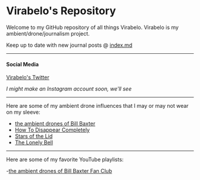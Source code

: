 # Virabelo's Repository 
Welcome to my GitHub repository of all things Virabelo.
Virabelo is my ambient/drone/journalism project. 

Keep up to date with new journal posts @ [index.md](https://github.com/theambientdronesofvirabelo/Virabelo/blob/main/index.md)
___
#### Social Media
[Virabelo's Twitter](https://www.twitter.com/virabelomusic) 

*I might make an Instagram account soon, we'll see*
___
Here are some of my ambient drone influences that I may or may not wear on my sleeve:

- [the ambient drones of Bill Baxter](https://billbaxter.bandcamp.com/) 
- [How To Disappear Completely](https://htdc.bandcamp.com/) 
- [Stars of the Lid](https://starsofthelid.bandcamp.com) 
- [The Lonely Bell](https://thelonelybell.bandcamp.com/) 
___
Here are some of my favorite YouTube playlists:

-[the ambient drones of Bill Baxter Fan Club](https://youtube.com/playlist?list=PLMY7_Ye4uM5T1tQ58xCwTGqruAg-TV4LY&si=I8SxOOruoanqCDy9) 
